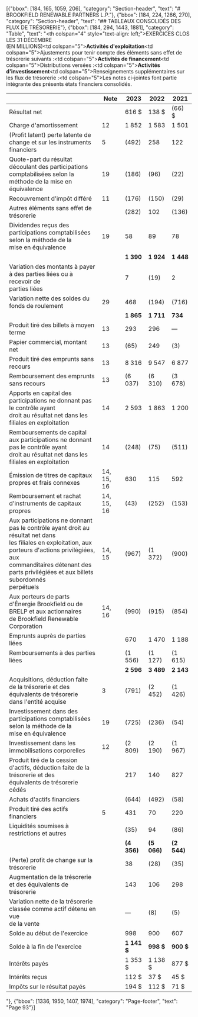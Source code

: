 [{"bbox": [184, 165, 1059, 206], "category": "Section-header", "text": "# BROOKFIELD RENEWABLE PARTNERS L.P."}, {"bbox": [184, 224, 1266, 270], "category": "Section-header", "text": "## TABLEAUX CONSOLIDÉS DES FLUX DE TRÉSORERIE"}, {"bbox": [184, 294, 1443, 1881], "category": "Table", "text": "<table><thead><tr><th colspan=\"4\" style=\"text-align: left;\">EXERCICES CLOS LES 31 DÉCEMBRE<br>(EN MILLIONS)</th></tr><tr><th></th><th>Note</th><th>2023</th><th>2022</th><th>2021</th></tr></thead><tbody><tr><td colspan=\"5\"><strong>Activités d'exploitation</strong></td></tr><tr><td>Résultat net</td><td></td><td>616 $</td><td>138 $</td><td>(66) $</td></tr><tr><td colspan=\"5\">Ajustements pour tenir compte des éléments sans effet de trésorerie suivants :</td></tr><tr><td>Charge d'amortissement</td><td>12</td><td>1 852</td><td>1 583</td><td>1 501</td></tr><tr><td>(Profit latent) perte latente de change et sur les instruments financiers</td><td>5</td><td>(492)</td><td>258</td><td>122</td></tr><tr><td>Quote-part du résultat découlant des participations comptabilisées selon la<br>méthode de la mise en équivalence</td><td>19</td><td>(186)</td><td>(96)</td><td>(22)</td></tr><tr><td>Recouvrement d'impôt différé</td><td>11</td><td>(176)</td><td>(150)</td><td>(29)</td></tr><tr><td>Autres éléments sans effet de trésorerie</td><td></td><td>(282)</td><td>102</td><td>(136)</td></tr><tr><td>Dividendes reçus des participations comptabilisées selon la méthode de la<br>mise en équivalence</td><td>19</td><td>58</td><td>89</td><td>78</td></tr><tr><td></td><td></td><td><strong>1 390</strong></td><td><strong>1 924</strong></td><td><strong>1 448</strong></td></tr><tr><td>Variation des montants à payer à des parties liées ou à recevoir de<br>parties liées</td><td></td><td>7</td><td>(19)</td><td>2</td></tr><tr><td>Variation nette des soldes du fonds de roulement</td><td>29</td><td>468</td><td>(194)</td><td>(716)</td></tr><tr><td></td><td></td><td><strong>1 865</strong></td><td><strong>1 711</strong></td><td><strong>734</strong></td></tr><tr><td colspan=\"5\"><strong>Activités de financement</strong></td></tr><tr><td>Produit tiré des billets à moyen terme</td><td>13</td><td>293</td><td>296</td><td>—</td></tr><tr><td>Papier commercial, montant net</td><td>13</td><td>(65)</td><td>249</td><td>(3)</td></tr><tr><td>Produit tiré des emprunts sans recours</td><td>13</td><td>8 316</td><td>9 547</td><td>6 877</td></tr><tr><td>Remboursement des emprunts sans recours</td><td>13</td><td>(6 037)</td><td>(6 310)</td><td>(3 678)</td></tr><tr><td>Apports en capital des participations ne donnant pas le contrôle ayant<br>droit au résultat net dans les filiales en exploitation</td><td>14</td><td>2 593</td><td>1 863</td><td>1 200</td></tr><tr><td>Remboursements de capital aux participations ne donnant pas le contrôle ayant<br>droit au résultat net dans les filiales en exploitation</td><td>14</td><td>(248)</td><td>(75)</td><td>(511)</td></tr><tr><td>Émission de titres de capitaux propres et frais connexes</td><td>14, 15, 16</td><td>630</td><td>115</td><td>592</td></tr><tr><td>Remboursement et rachat d'instruments de capitaux propres</td><td>14, 15, 16</td><td>(43)</td><td>(252)</td><td>(153)</td></tr><tr><td colspan=\"5\">Distributions versées :</td></tr><tr><td>Aux participations ne donnant pas le contrôle ayant droit au résultat net dans<br>les filiales en exploitation, aux porteurs d'actions privilégiées, aux<br>commanditaires détenant des parts privilégiées et aux billets subordonnés<br>perpétuels</td><td>14, 15</td><td>(967)</td><td>(1 372)</td><td>(900)</td></tr><tr><td>Aux porteurs de parts d'Énergie Brookfield ou de BRELP et aux actionnaires<br>de Brookfield Renewable Corporation</td><td>14, 16</td><td>(990)</td><td>(915)</td><td>(854)</td></tr><tr><td>Emprunts auprès de parties liées</td><td></td><td>670</td><td>1 470</td><td>1 188</td></tr><tr><td>Remboursements à des parties liées</td><td></td><td>(1 556)</td><td>(1 127)</td><td>(1 615)</td></tr><tr><td></td><td></td><td><strong>2 596</strong></td><td><strong>3 489</strong></td><td><strong>2 143</strong></td></tr><tr><td colspan=\"5\"><strong>Activités d'investissement</strong></td></tr><tr><td>Acquisitions, déduction faite de la trésorerie et des équivalents de trésorerie<br>dans l'entité acquise</td><td>3</td><td>(791)</td><td>(2 452)</td><td>(1 426)</td></tr><tr><td>Investissement dans des participations comptabilisées selon la méthode de la<br>mise en équivalence</td><td>19</td><td>(725)</td><td>(236)</td><td>(54)</td></tr><tr><td>Investissement dans les immobilisations corporelles</td><td>12</td><td>(2 809)</td><td>(2 190)</td><td>(1 967)</td></tr><tr><td>Produit tiré de la cession d'actifs, déduction faite de la trésorerie et des<br>équivalents de trésorerie cédés</td><td></td><td>217</td><td>140</td><td>827</td></tr><tr><td>Achats d'actifs financiers</td><td></td><td>(644)</td><td>(492)</td><td>(58)</td></tr><tr><td>Produit tiré des actifs financiers</td><td>5</td><td>431</td><td>70</td><td>220</td></tr><tr><td>Liquidités soumises à restrictions et autres</td><td></td><td>(35)</td><td>94</td><td>(86)</td></tr><tr><td></td><td></td><td><strong>(4 356)</strong></td><td><strong>(5 066)</strong></td><td><strong>(2 544)</strong></td></tr><tr><td>(Perte) profit de change sur la trésorerie</td><td></td><td>38</td><td>(28)</td><td>(35)</td></tr><tr><td>Augmentation de la trésorerie et des équivalents de trésorerie</td><td></td><td>143</td><td>106</td><td>298</td></tr><tr><td>Variation nette de la trésorerie classée comme actif détenu en vue<br>de la vente</td><td></td><td>—</td><td>(8)</td><td>(5)</td></tr><tr><td>Solde au début de l'exercice</td><td></td><td>998</td><td>900</td><td>607</td></tr><tr><td>Solde à la fin de l'exercice</td><td></td><td><strong>1 141 $</strong></td><td><strong>998 $</strong></td><td><strong>900 $</strong></td></tr><tr><td colspan=\"5\">Renseignements supplémentaires sur les flux de trésorerie :</td></tr><tr><td>Intérêts payés</td><td></td><td>1 353 $</td><td>1 138 $</td><td>877 $</td></tr><tr><td>Intérêts reçus</td><td></td><td>112 $</td><td>37 $</td><td>45 $</td></tr><tr><td>Impôts sur le résultat payés</td><td></td><td>194 $</td><td>112 $</td><td>71 $</td></tr></tbody><tfoot><tr><td colspan=\"5\">Les notes ci-jointes font partie intégrante des présents états financiers consolidés.</td></tr></tfoot></table>"}, {"bbox": [1336, 1950, 1407, 1974], "category": "Page-footer", "text": "Page 93"}]